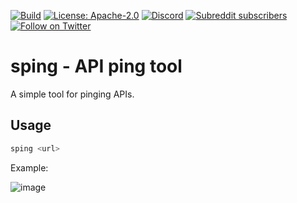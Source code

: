 [![Build](https://github.com/spiceai/sping/actions/workflows/go.yml/badge.svg?branch=trunk&event=push)](https://github.com/spiceai/sping/actions/workflows/go.yml)
[![License: Apache-2.0](https://img.shields.io/badge/License-Apache_2.0-blue.svg)](https://opensource.org/licenses/Apache-2.0)
[![Discord](https://img.shields.io/discord/803820740868571196)](https://discord.gg/kZnTfneP5u)
[![Subreddit subscribers](https://img.shields.io/reddit/subreddit-subscribers/spiceai?style=social)](https://www.reddit.com/r/spiceai)
[![Follow on Twitter](https://img.shields.io/twitter/follow/spiceaihq.svg?style=social&logo=twitter)](https://twitter.com/intent/follow?screen_name=spiceaihq)

# sping - API ping tool

A simple tool for pinging APIs.

## Usage

```bash
sping <url>
```

Example:

![image](https://user-images.githubusercontent.com/80174/148737820-fffe8ea8-ba03-451e-9f94-c6455a4ebe25.png)
